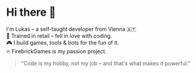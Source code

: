 # Hi there 👋

I'm Lukas – a self-taught developer from Vienna 🇦🇹  
🛒 Trained in retail – fell in love with coding.  
🎮 I build games, tools & bots for the fun of it.  
🔥 FirebrickGames is my passion project.

> "Code is my hobby, not my job – and that's what makes it powerful."

